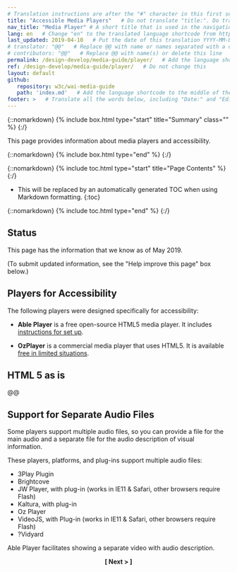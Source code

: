 ```yaml
---
# Translation instructions are after the "#" character in this first section. They are comments that do not show up in the web page. You do not need to translate the instructions after #.
title: "Accessible Media Players"   # Do not translate "title:". Do translate the text after "title:".
nav_title: "Media Player" # A short title that is used in the navigation
lang: en   # Change "en" to the translated language shortcode from https://www.iana.org/assignments/language-subtag-registry/language-subtag-registry
last_updated: 2019-04-10   # Put the date of this translation YYYY-MM-DD (with month in the middle)
# translator: "@@"   # Replace @@ with name or names separated with a comma
# contributors: "@@"   # Replace @@ with name(s) or delete this line
permalink: /design-develop/media-guide/player/   # Add the language shortcode to the end; for example /fundamentals/accessibility-intro/fr
ref: /design-develop/media-guide/player/   # Do not change this
layout: default
github:
   repository: w3c/wai-media-guide
   path: 'index.md'   # Add the language shortcode to the middle of the filename, for example index.fr.md
footer: >   # Translate all the words below, including "Date:" and "Editor:". 
---
```


{::nomarkdown}
{% include box.html type="start" title="Summary" class="" %}
{:/}

This page provides information about media players and accessibility.

{::nomarkdown}
{% include box.html type="end" %}
{:/}

{::nomarkdown}
{% include toc.html type="start" title="Page Contents" %}
{:/}

- This will be replaced by an automatically generated TOC when using Markdown formatting.
{:toc}

{::nomarkdown}
{% include toc.html type="end" %}
{:/}

## Status

This page has the information that we know as of May 2019.

(To submit updated information, see the "Help improve this page" box below.)

## Players for Accessibility

The following players were designed specifically for accessibility:

* **Able Player** is a free open-source HTML5 media player. It includes [instructions for set up](https://ableplayer.github.io/ableplayer/#setup-step-1-use-html5-doctype).

* **OzPlayer** is a commercial media player that uses HTML5. It is available [free in limited situations](https://www.accessibilityoz.com/2015/02/free-ozplayer/).

## HTML 5 as is

@@

## Support for Separate Audio Files

Some players support multiple audio files, so you can provide a file for the main audio and a separate file for the audio description of visual information.

These players, platforms, and plug-ins support multiple audio files:
* 3Play Plugin
* Brightcove
* JW Player, with plug-in (works in IE11 & Safari, other browsers require Flash)
* Kaltura, with plug-in
* Oz Player
* VideoJS, with Plug-in (works in IE11 & Safari, other browsers require Flash)
* ?Vidyard

Able Player facilitates showing a separate video with audio description.

<p style="text-align:center"><strong>[ Next > ]</strong></p>
